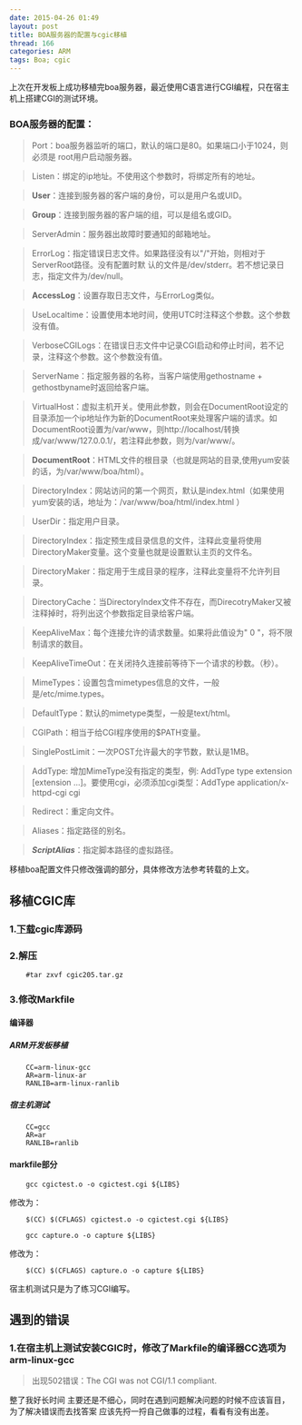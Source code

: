 ```yaml
---
date: 2015-04-26 01:49
layout: post
title: BOA服务器的配置与cgic移植
thread: 166
categories: ARM
tags: Boa; cgic
---
```


上次在开发板上成功移植完boa服务器，最近使用C语言进行CGI编程，只在宿主机上搭建CGI的测试环境。

### BOA服务器的配置：

>Port：boa服务器监听的端口，默认的端口是80。如果端口小于1024，则必须是  root用户启动服务器。

>Listen：绑定的ip地址。不使用这个参数时，将绑定所有的地址。

>**User**：连接到服务器的客户端的身份，可以是用户名或UID。

>**Group**：连接到服务器的客户端的组，可以是组名或GID。

>ServerAdmin：服务器出故障时要通知的邮箱地址。
<!---more--->

>ErrorLog：指定错误日志文件。如果路径没有以"/"开始，则相对于ServerRoot路径。没有配置时默 认的文件是/dev/stderr。若不想记录日志，指定文件为/dev/null。

>**AccessLog**：设置存取日志文件，与ErrorLog类似。

>UseLocaltime：设置使用本地时间，使用UTC时注释这个参数。这个参数没有值。

>VerboseCGILogs：在错误日志文件中记录CGI启动和停止时间，若不记录，注释这个参数。这个参数没有值。

>ServerName：指定服务器的名称，当客户端使用gethostname + gethostbyname时返回给客户端。

>VirtualHost：虚拟主机开关。使用此参数，则会在DocumentRoot设定的目录添加一个ip地址作为新的DocumentRoot来处理客户端的请求。如DocumentRoot设置为/var/www，则http://localhost/转换 成/var/www/127.0.0.1/，若注释此参数，则为/var/www/。

>**DocumentRoot**：HTML文件的根目录（也就是网站的目录,使用yum安装的话，为/var/www/boa/html）。

>DirectoryIndex：网站访问的第一个网页，默认是index.html（如果使用yum安装的话，地址为：/var/www/boa/html/index.html ）

>UserDir：指定用户目录。

>DirectoryIndex：指定预生成目录信息的文件，注释此变量将使用DirectoryMaker变量。这个变量也就是设置默认主页的文件名。

>DirectoryMaker：指定用于生成目录的程序，注释此变量将不允许列目录。

>DirectoryCache：当DirectoryIndex文件不存在，而DirecotryMaker又被注释掉时，将列出这个参数指定目录给客户端。

>KeepAliveMax：每个连接允许的请求数量。如果将此值设为" 0 "，将不限制请求的数目。

>KeepAliveTimeOut：在关闭持久连接前等待下一个请求的秒数。（秒）。

>MimeTypes：设置包含mimetypes信息的文件，一般是/etc/mime.types。

>DefaultType：默认的mimetype类型，一般是text/html。

>CGIPath：相当于给CGI程序使用的$PATH变量。

>SinglePostLimit：一次POST允许最大的字节数，默认是1MB。

>AddType: 增加MimeType没有指定的类型，例: AddType type extension [extension ...]。要使用cgi，必须添加cgi类型：AddType application/x-httpd-cgi cgi

>Redirect：重定向文件。

>Aliases：指定路径的别名。

>***ScriptAlias***：指定脚本路径的虚拟路径。


移植boa配置文件只修改强调的部分，具体修改方法参考转载的上文。


## 移植CGIC库
### 1.[下载](/src/cgic205.tar.gz)cgic库源码

### 2.解压
        #tar zxvf cgic205.tar.gz
### 3.修改Markfile
#### 编译器
##### ARM开发板移植
        CC=arm-linux-gcc
        AR=arm-linux-ar
        RANLIB=arm-linux-ranlib
##### 宿主机测试
        CC=gcc
        AR=ar
        RANLIB=ranlib
#### markfile部分
        gcc cgictest.o -o cgictest.cgi ${LIBS}
修改为：

        $(CC) $(CFLAGS) cgictest.o -o cgictest.cgi ${LIBS}

        gcc capture.o -o capture ${LIBS}
修改为：

        $(CC) $(CFLAGS) capture.o -o capture ${LIBS}
宿主机测试只是为了练习CGI编写。

## 遇到的错误
### 1.在宿主机上测试安装CGIC时，修改了Markfile的编译器CC选项为arm-linux-gcc
>出现502错误：The CGI was not CGI/1.1 compliant.

整了我好长时间
主要还是不细心，同时在遇到问题解决问题的时候不应该盲目，为了解决错误而去找答案
应该先捋一捋自己做事的过程，看看有没有出差。

